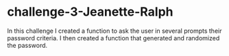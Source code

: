 # challenge-3-Jeanette-Ralph
In this challenge I created a function to ask the user in several prompts their password criteria. I then created a function that generated and randomized the password. 

 
